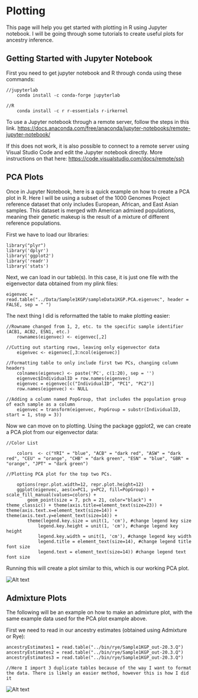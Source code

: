 # Plotting

This page will help you get started with plotting in R using Jupyter notebook. I will be going through some tutorials to create useful plots for ancestry inference.

## Getting Started with Jupyter Notebook

First you need to get jupyter notebook and R through conda using these commands:

    //jupyterlab
        conda install -c conda-forge jupyterlab

    //R
        conda install -c r r-essentials r-irkernel


To use a Jupyter notebook through a remote server, follow the steps in this link. https://docs.anaconda.com/free/anaconda/jupyter-notebooks/remote-jupyter-notebook/

If this does not work, it is also possible to connect to a remote server using Visual Studio Code and edit the Jupyter notebook directly. More instructions on that here: https://code.visualstudio.com/docs/remote/ssh

## PCA Plots

Once in Jupyter Notebook, here is a quick example on how to create a PCA plot in R. Here I will be using a subset of the 1000 Genomes Project reference dataset that only includes European, African, and East Asian samples. This dataset is merged with American admixed populations, meaning their genetic makeup is the result of a mixture of different reference populations.

First we have to load our libraries:

    library("plyr")
    library('dplyr')
    library('ggplot2')
    library('readr')
    library('stats')

Next, we can load in our table(s). In this case, it is just one file with the eigenvector data obtained from my plink files:

    eigenvec = read.table("../Data/Sample1KGP/sampleData1KGP.PCA.eigenvec", header = FALSE, sep = " ")

The next thing I did is reformatted the table to make plotting easier:

    //Rowname changed from 1, 2, etc. to the specific sample identifier (ACB1, ACB2, ESN1, etc.)
        rownames(eigenvec) <- eigenvec[,2]

    //Cutting out starting rows, leaving only eigenvector data
        eigenvec <- eigenvec[,3:ncol(eigenvec)]

    //Formatting table to only include first two PCs, changing column headers
        colnames(eigenvec) <- paste('PC', c(1:20), sep = '')
        eigenvec$IndividualID = row.names(eigenvec)
        eigenvec = eigenvec[c("IndividualID", "PC1", "PC2")]
        row.names(eigenvec) <- NULL

    //Adding a column named PopGroup, that includes the population group of each sample as a column
        eigenvec = transform(eigenvec, PopGroup = substr(IndividualID, start = 1, stop = 3))

Now we can move on to plotting. Using the package ggplot2, we can create a PCA plot from our eigenvector data:

    //Color List

        colors  <- c("YRI" = "blue", "ACB" = "dark red", "ASW" = "dark red", "CEU" = "orange", "CHB" = "dark green", "ESN" = "blue", "GBR" = "orange", "JPT" = "dark green")

    //Plotting PCA plot for the top two PCs.

        options(repr.plot.width=12, repr.plot.height=12)
        ggplot(eigenvec, aes(x=PC1, y=PC2, fill=PopGroup)) + scale_fill_manual(values=colors) +
            geom_point(size = 7, pch = 21, color="black") + theme_classic() + theme(axis.title=element_text(size=23)) + theme(axis.text.x=element_text(size=14)) + theme(axis.text.y=element_text(size=14)) +
            theme(legend.key.size = unit(1, 'cm'), #change legend key size
                legend.key.height = unit(1, 'cm'), #change legend key height
                legend.key.width = unit(1, 'cm'), #change legend key width
                legend.title = element_text(size=14), #change legend title font size
                legend.text = element_text(size=14)) #change legend text font size

Running this will create a plot similar to this, which is our working PCA plot.

![Alt text](<PCA plot-1.PNG>)

## Admixture Plots

The following will be an example on how to make an admixture plot, with the same example data used for the PCA plot example above.

First we need to read in our ancestry estimates (obtained using Admixture or Rye):

    ancestryEstimates1 = read.table("../bin/rye/Sample1KGP_out-20.3.Q")
    ancestryEstimates2 = read.table("../bin/rye/Sample1KGP_out-20.3.Q")
    ancestryEstimates3 = read.table("../bin/rye/Sample1KGP_out-20.3.Q")

    //Here I import 3 duplicate tables because of the way I want to format the data. There is likely an easier method, however this is how I did it




![Alt text](Admixture_Plot.PNG)


